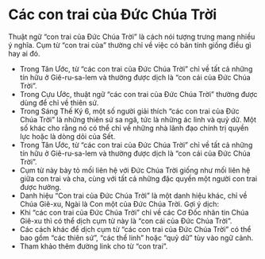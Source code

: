 # Các con trai của Đức Chúa Trời

Thuật ngữ “con trai của Đức Chúa Trời” là cách nói tượng trưng mang nhiều ý nghĩa. Cụm từ “con trai của” thường chỉ về việc có bản tính giống điều gì hay ai đó.
- Trong Tân Ước, từ “các con trai của Đức Chúa Trời” chỉ về tất cả những tín hữu ở Giê-ru-sa-lem và thường được dịch là “con cái của Đức Chúa Trời”. 
- Trong Cựu Ước, thuật ngữ “các con trai của Đức Chúa Trời” thường được dùng để chỉ về thiên sứ. 
- Trong Sáng Thế Ký 6, một số người giải thích “các con trai của Đức Chúa Trời” là những thiên sứ sa ngã, tức là những ác linh và quỷ dữ. Một số khác cho rằng nó có thể chỉ về những nhà lãnh đạo chính trị quyền lực hoặc là dòng dõi của Sết. 
- Trong Tân Ước, từ “các con trai của Đức Chúa Trời” chỉ về tất cả những tín hữu ở Giê-ru-sa-lem và thường được dịch là “con cái của Đức Chúa Trời”. 
- Cụm từ này bày tỏ mối liên hệ với Đức Chúa Trời giống như mối liên hệ giữa con trai và cha, cùng với tất cả những đặc quyền một người con trai được hưởng. 
- Danh hiệu “Con trai của Đức Chúa Trời” là một danh hiệu khác, chỉ về Chúa Giê-xu, Ngài là Con một của Đức Chúa Trời. 
Gợi ý dịch: 
- Khi “các con trai của Đức Chúa Trời” chỉ về các Cơ Đốc nhân tin Chúa Giê-xu thì có thể dịch cụm từ này là “con cái của Đức Chúa Trời”. 
- Các cách khác để dịch cụm từ “các con trai của Đức Chúa Trời” có thể bao gồm “các thiên sứ”, “các thể linh” hoặc “quỷ dữ” tùy vào ngữ cảnh. 
- Tham khảo thêm đường link cho từ “con trai”.

